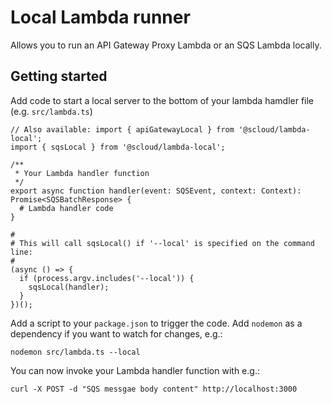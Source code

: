 # Local Lambda runner

Allows you to run an API Gateway Proxy Lambda or an SQS Lambda locally.

## Getting started

Add code to start a local server to the bottom of your lambda hamdler file (e.g. `src/lambda.ts`)

```
// Also available: import { apiGatewayLocal } from '@scloud/lambda-local';
import { sqsLocal } from '@scloud/lambda-local';

/**
 * Your Lambda handler function
 */
export async function handler(event: SQSEvent, context: Context): Promise<SQSBatchResponse> {
  # Lambda handler code
}

#
# This will call sqsLocal() if '--local' is specified on the command line:
#
(async () => {
  if (process.argv.includes('--local')) {
    sqsLocal(handler);
  }
})();
```

Add a script to your `package.json` to trigger the code. Add `nodemon` as a dependency if you want to watch for changes, e.g.:

`nodemon src/lambda.ts --local`

You can now invoke your Lambda handler function with e.g.:

`curl -X POST -d "SQS messgae body content" http://localhost:3000`
